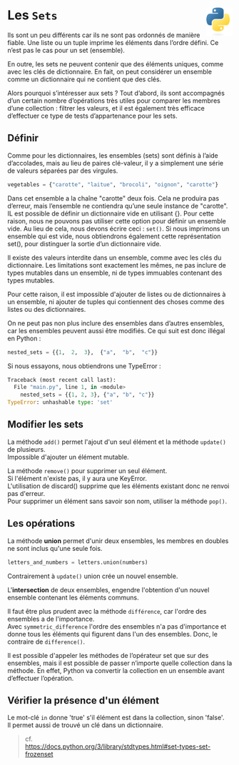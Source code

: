 # **Les `Sets`**  <a href="../"><img align="right" src="../../src/images/Python-logo-notext.svg" alt="Python" title="Phthon" widht="auto" height="64px"></a>

Ils sont un peu différents car ils ne sont pas ordonnés de manière fiable. Une liste ou un tuple imprime les éléments dans l’ordre défini. Ce n’est pas le cas pour un set (ensemble).

En outre, les sets ne peuvent contenir que des éléments uniques, comme avec les clés de dictionnaire. En fait, on peut considérer un ensemble comme un dictionnaire qui ne contient que des clés.

Alors pourquoi s’intéresser aux sets ? Tout d’abord, ils sont accompagnés d’un certain nombre d’opérations très utiles pour comparer les membres d’une collection : filtrer les valeurs, et il est également très efficace d’effectuer ce type de tests d’appartenance pour les sets.

## **Définir**

Comme pour les dictionnaires, les ensembles (sets) sont définis à l’aide d’accolades, mais au lieu de paires clé-valeur, il y a simplement une série de valeurs séparées par des virgules.
```py
vegetables = {"carotte", "laitue", "brocoli", "oignon", "carotte"}
```
Dans cet ensemble a la chaîne "carotte" deux fois. Cela ne produira pas d’erreur, mais l’ensemble ne contiendra qu’une seule instance de "carotte".
IL est possible de  définir un dictionnaire vide en utilisant {}. Pour cette raison, nous ne pouvons pas utiliser cette option pour définir un ensemble vide. Au lieu de cela, nous devons écrire ceci : `set()`.
Si nous imprimons un ensemble qui est vide, nous obtiendrons également cette représentation set(), pour distinguer la sortie d’un dictionnaire vide.

Il existe des valeurs interdite dans un ensemble, comme avec les clés du dictionnaire. Les limitations sont exactement les mêmes, ne pas inclure de types mutables dans un ensemble, ni de types immuables contenant des types mutables.

Pour cette raison, il est impossible d'ajouter de listes ou de dictionnaires à un ensemble, ni ajouter de tuples qui contiennent des choses comme des listes ou des dictionnaires.

On ne peut pas non plus inclure des ensembles dans d’autres ensembles, car les ensembles peuvent aussi être modifiés. Ce qui suit est donc illégal en Python :
```py
nested_sets = {{1,  2,  3},  {"a",  "b",  "c"}}
```
Si nous essayons, nous obtiendrons une TypeError :
```py
Traceback (most recent call last):
  File "main.py", line 1, in <module>
    nested_sets = {{1, 2, 3}, {"a", "b", "c"}}
TypeError: unhashable type: 'set'
```

## **Modifier les sets**

La méthode `add()` permet l'ajout d'un seul élément et la méthode `update()` de plusieurs.  
Impossible d'ajouter un élément mutable.

La méthode `remove()` pour supprimer un seul élément.  
Si l'élément n'existe pas, il y aura une KeyError.  
L'utilisation de discard() supprime que les éléments existant donc ne renvoi pas d'erreur.  
Pour supprimer un élément sans savoir son nom, utiliser la méthode `pop()`.

## **Les opérations**

La méthode **union** permet d'unir deux ensembles, les membres en doubles ne sont inclus qu'une seule fois.
```py
letters_and_numbers = letters.union(numbers)
```
Contrairement à `update()` union crée un nouvel ensemble.  

L'**intersection** de deux ensembles, engendre l'obtention d'un nouvel ensemble contenant les éléments communs.  

Il faut être plus prudent avec la méthode `différence`, car l'ordre des ensembles a de l'importance.  
Avec `symmetric_difference` l'ordre des ensembles n'a pas d'importance et donne tous les éléments qui figurent dans l'un des ensembles. Donc, le contraire de `difference()`.  

Il est possible d'appeler les méthodes de l’opérateur set que sur des ensembles, mais il est possible de passer n’importe quelle collection dans la méthode. En effet, Python va convertir la collection en un ensemble avant d’effectuer l’opération.

## Vérifier la présence d'un élément

Le mot-clé `in` donne 'true' s'il élément est dans la collection, sinon 'false'.  
Il permet aussi de trouvé un clé dans un dictionnaire.

> cf.  
https://docs.python.org/3/library/stdtypes.html#set-types-set-frozenset